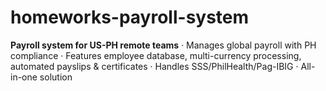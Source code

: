 # homeworks-payroll-system
**Payroll system for US-PH remote teams** · Manages global payroll with PH compliance · Features employee database, multi-currency processing, automated payslips &amp; certificates · Handles SSS/PhilHealth/Pag-IBIG · All-in-one solution
